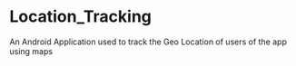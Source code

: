 # Location_Tracking
An Android Application used to track the Geo Location of users of the app using maps
